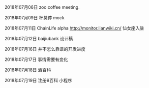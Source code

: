 2018年07月06日
zoo coffee meeting.

2018年07月09日
杯莫停 mock

2018年07月11日
ChainLife alpha
http://monitor.lianwiki.cn/
仙女座入驻

2018年07月12日
baijiubank 设计稿

2018年07月16日
并不怎么靠谱的开发进度

2018年07月17日
事情需要有变化

2018年07月18日
酒百科

2018年07月19日
注册9百科 小程序